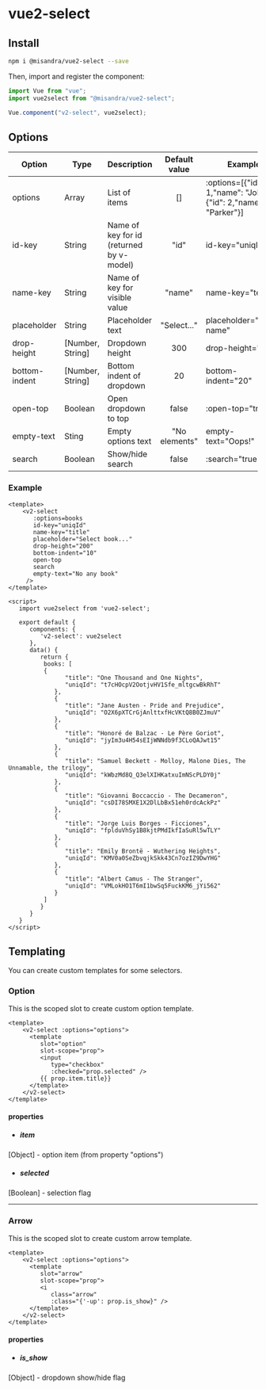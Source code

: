 # vue2-select

## Install

```bash
npm i @misandra/vue2-select --save
```

Then, import and register the component:

```js
import Vue from "vue";
import vue2select from "@misandra/vue2-select";

Vue.component("v2-select", vue2select);
```

## Options

| Option | Type | Description | Default value | Example |
|--------|------|-------------| :-------------: | ------- |
| options | Array | List of items | [] | :options=[{"id": 1,"name": "John"},{"id": 2,"name": "Parker"}] |
| id-key | String | Name of key for id (returned by v-model) | "id" | id-key="uniqId" |
| name-key | String | Name of key for visible value | "name" | name-key="text" |
| placeholder | String | Placeholder text | "Select..." | placeholder="Select name" |
| drop-height | [Number, String] | Dropdown height | 300 | drop-height="500" |
| bottom-indent | [Number, String] | Bottom indent of dropdown | 20 | bottom-indent="20" |
| open-top | Boolean | Open dropdown to top | false | :open-top="true" |
| empty-text | Sting | Empty options text | "No elements" | empty-text="Oops!" |
| search | Boolean | Show/hide search | false | :search="true" |

### Example

```vue
<template>
    <v2-select
       :options=books
       id-key="uniqId"
       name-key="title"
       placeholder="Select book..."
       drop-height="200"
       bottom-indent="10"
       open-top
       search
       empty-text="No any book"
     />
</template>

<script>
   import vue2select from 'vue2-select';

   export default {
      components: {
         'v2-select': vue2select
      },
      data() {
         return {
          books: [
          {
                "title": "One Thousand and One Nights",
                "uniqId": "t7cHOcpV2OotjvHV1Sfe_mltgcwBkRhT"
             },
             {
                "title": "Jane Austen - Pride and Prejudice",
                "uniqId": "O2X6pXTCrGjAnlttxfHcVKtQ8B0ZJmuV"
             },
             {
                "title": "Honoré de Balzac - Le Père Goriot",
                "uniqId": "jyIm3u4H54sEIjWNNdb9f3CLoQAJwt15"
             },
             {
                "title": "Samuel Beckett - Molloy, Malone Dies, The Unnamable, the trilogy",
                "uniqId": "kWbzMd8Q_Q3elXIHKatxuImNScPLDY0j"
             },
             {
                "title": "Giovanni Boccaccio - The Decameron",
                "uniqId": "csDI78SMXE1X2DlLbBx51eh0rdcAckPz"
             },
             {
                "title": "Jorge Luis Borges - Ficciones",
                "uniqId": "fplduVhSy1B8kjtPMdIkfIaSuRl5wTLY"
             },
             {
                "title": "Emily Brontë - Wuthering Heights",
                "uniqId": "KMV0a0SeZbvqjkSkk43Cn7ozIZ9DwYHG"
             },
             {
                "title": "Albert Camus - The Stranger",
                "uniqId": "VMLokHO1T6mI1bwSq5FuckKM6_jYi562"
             }
          ]
         }
      }
   }
</script>
```

## Templating
You can create custom templates for some selectors.

### Option
This is the scoped slot to create custom option template.

```vue
<template>
    <v2-select :options="options">
      <template
         slot="option"
         slot-scope="prop">
         <input
            type="checkbox"
            :checked="prop.selected" />
         {{ prop.item.title}}
      </template>
    </v2-select>
</template>
```

#### properties

- ##### item
[Object] - option item (from property "options")

- ##### selected
[Boolean] - selection flag

---

### Arrow
This is the scoped slot to create custom arrow template.

```vue
<template>
    <v2-select :options="options">
      <template
         slot="arrow"
         slot-scope="prop">
         <i
            class="arrow"
            :class="{'-up': prop.is_show}" />
      </template>
    </v2-select>
</template>
```

#### properties

- ##### is_show

[Object] - dropdown show/hide flag